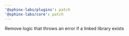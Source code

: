 ```yaml
---
'@sphinx-labs/plugins': patch
'@sphinx-labs/core': patch
---
```


Remove logic that throws an error if a linked library exists
